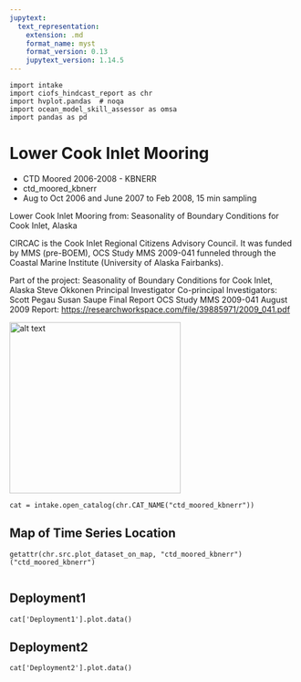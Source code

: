 ```yaml
---
jupytext:
  text_representation:
    extension: .md
    format_name: myst
    format_version: 0.13
    jupytext_version: 1.14.5
---
```


```{code-cell}
import intake
import ciofs_hindcast_report as chr
import hvplot.pandas  # noqa
import ocean_model_skill_assessor as omsa
import pandas as pd
```

# Lower Cook Inlet Mooring

* CTD Moored 2006-2008 - KBNERR
* ctd_moored_kbnerr
* Aug to Oct 2006 and June 2007 to Feb 2008, 15 min sampling

Lower Cook Inlet Mooring from: Seasonality of Boundary Conditions for Cook Inlet, Alaska

CIRCAC is the Cook Inlet Regional Citizens Advisory Council. It was funded by MMS (pre-BOEM), OCS Study MMS 2009-041 funneled through the Coastal Marine Institute (University of Alaska Fairbanks).

Part of the project:
Seasonality of Boundary Conditions for Cook Inlet, Alaska
Steve Okkonen Principal Investigator
Co-principal Investigators: Scott Pegau Susan Saupe
Final Report
OCS Study MMS 2009-041
August 2009
Report: https://researchworkspace.com/file/39885971/2009_041.pdf

<img src="https://user-images.githubusercontent.com/3487237/233167915-c0b2b0e1-151e-4cef-a647-e6311345dbf9.jpg" alt="alt text" width="300"/>





    

```{code-cell}
cat = intake.open_catalog(chr.CAT_NAME("ctd_moored_kbnerr"))
```

## Map of Time Series Location
    

```{code-cell}
getattr(chr.src.plot_dataset_on_map, "ctd_moored_kbnerr")("ctd_moored_kbnerr")
    
```

## Deployment1
        

```{code-cell}
cat['Deployment1'].plot.data()
```

## Deployment2
        

```{code-cell}
cat['Deployment2'].plot.data()
```

